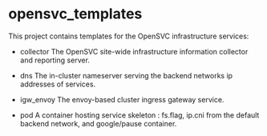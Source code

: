 # opensvc_templates

This project contains templates for the OpenSVC infrastructure services:

* collector
  The OpenSVC site-wide infrastructure information collector and reporting server.
  
* dns
  The in-cluster nameserver serving the backend networks ip addresses of services.
  
* igw_envoy
  The envoy-based cluster ingress gateway service.
  
* pod
  A container hosting service skeleton : fs.flag, ip.cni from the default backend network, and google/pause container.
  
